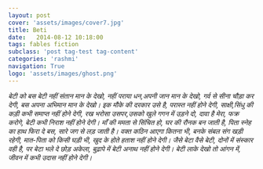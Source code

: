 ```yaml
---
layout: post
cover: 'assets/images/cover7.jpg'
title: Beti
date:   2014-08-12 10:18:00
tags: fables fiction
subclass: 'post tag-test tag-content'
categories: 'rashmi'
navigation: True
logo: 'assets/images/ghost.png'
---
```


<i>
बेटी को बस बेटी नहीं  
संतान मान के देखो,  
नहीं पराया धन,अपनी  
जान मान के देखो,  
गर्व से सीना चौड़ा कर देगी,  
बस अपना अभिमान मान के देखो।  
</i>

<i>
इक मौके की दरकार उसे है,  
परास्त नहीं होने देगी,  
साक्षी,सिंधु की कड़ी कभी  
समाप्त नहीं होने देगी,  
</i>

<i>
रख भरोसा उसपर,उसको  
खुले गगन में उड़ने दो,  
दावा है मेरा, फक्र करोगे,  
बेटी कभी निराश नहीं होने देगी।  
</i>

<i>
माँ की ममता से सिंचित हो,  
घर की रौनक बन जाती है,  
पिता स्नेह का हाथ फिरा दे बस,  
सारे जग से लड़ जाती है।  
</i>

<i>
वक्त कठिन आएगा कितना भी,  
बनके संबल संग खड़ी रहेगी,  
मात-पिता को किसी घड़ी भी,  
खुद के होते हताश नहीं होने देगी।  
</i>

<i>
जैसे बेटा वैसे बेटी,  
दोनों में संस्कार वही है, पर  
बेटा भले दे छोड़ अकेला,  
बुढ़ापे में बेटी अनाथ नहीं होने देगी।  
</i>

<i>
बेटी लाके देखो तो आंगन में,  
जीवन में कभी उदास नहीं होने देगी।  
</i>
